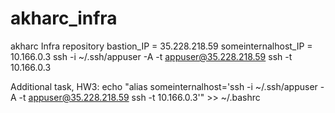 # akharc_infra
akharc Infra repository
bastion_IP = 35.228.218.59
someinternalhost_IP = 10.166.0.3
ssh -i ~/.ssh/appuser -A -t appuser@35.228.218.59 ssh -t 10.166.0.3

Additional task, HW3:
echo "alias someinternalhost='ssh -i ~/.ssh/appuser -A -t appuser@35.228.218.59 ssh -t 10.166.0.3'" >> ~/.bashrc
